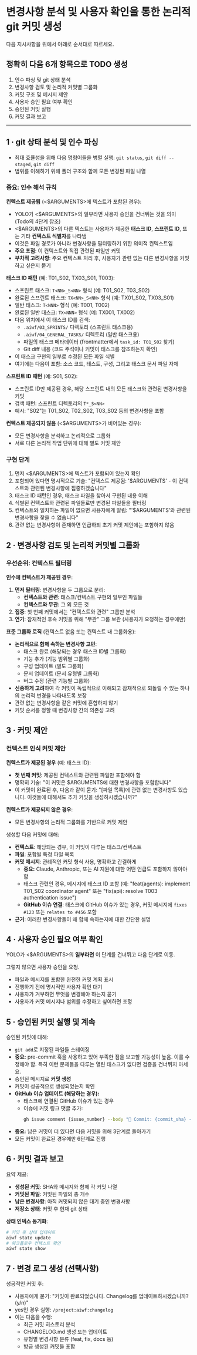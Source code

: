 # 변경사항 분석 및 사용자 확인을 통한 논리적 git 커밋 생성

다음 지시사항을 위에서 아래로 순서대로 따르세요.

## 정확히 다음 6개 항목으로 TODO 생성

1. 인수 파싱 및 git 상태 분석
2. 변경사항 검토 및 논리적 커밋별 그룹화
3. 커밋 구조 및 메시지 제안
4. 사용자 승인 필요 여부 확인
5. 승인된 커밋 실행
6. 커밋 결과 보고

---

## 1 · git 상태 분석 및 인수 파싱

- 최대 효율성을 위해 다음 명령어들을 병렬 실행: `git status`, `git diff --staged`, `git diff`
- 범위를 이해하기 위해 폴더 구조와 함께 모든 변경된 파일 나열

### 중요: 인수 해석 규칙

**컨텍스트 제공됨** (<$ARGUMENTS>에 텍스트가 포함된 경우):

- YOLO가 <$ARGUMENTS>의 일부라면 사용자 승인을 건너뛰는 것을 의미 (Todo의 4단계 참조)
- <$ARGUMENTS>의 다른 텍스트는 사용자가 제공한 **태스크 ID**, **스프린트 ID**, 또는 기타 **컨텍스트 식별자**를 나타냄
- 이것은 파일 경로가 아니라 변경사항을 필터링하기 위한 의미적 컨텍스트임
- **주요 초점**: 이 컨텍스트와 직접 관련된 파일만 커밋
- **부차적 고려사항**: 주요 컨텍스트 처리 후, 사용자가 관련 없는 다른 변경사항을 커밋하고 싶은지 묻기

**태스크 ID 패턴** (예: T01_S02, TX03_S01, T003):

- 스프린트 태스크: `T<NN>_S<NN>` 형식 (예: T01_S02, T03_S02)
- 완료된 스프린트 태스크: `TX<NN>_S<NN>` 형식 (예: TX01_S02, TX03_S01)
- 일반 태스크: `T<NNN>` 형식 (예: T001, T002)
- 완료된 일반 태스크: `TX<NNN>` 형식 (예: TX001, TX002)
- 다음 위치에서 이 태스크 ID를 검색:
  - `.aiwf/03_SPRINTS/` 디렉토리 (스프린트 태스크용)
  - `.aiwf/04_GENERAL_TASKS/` 디렉토리 (일반 태스크용)
  - 파일의 태스크 메타데이터 (frontmatter에서 `task_id: T01_S02` 찾기)
  - Git diff 내용 (코드 주석이나 커밋이 태스크를 참조하는지 확인)
- 이 태스크 구현의 일부로 수정된 모든 파일 식별
- 여기에는 다음이 포함: 소스 코드, 테스트, 구성, 그리고 태스크 문서 파일 자체

**스프린트 ID 패턴** (예: S01, S02):

- 스프린트 ID만 제공된 경우, 해당 스프린트 내의 모든 태스크와 관련된 변경사항을 커밋
- 검색 패턴: 스프린트 디렉토리의 `T*_S<NN>`
- 예시: "S02"는 T01_S02, T02_S02, T03_S02 등의 변경사항을 포함

**컨텍스트 제공되지 않음** (<$ARGUMENTS>가 비어있는 경우):

- 모든 변경사항을 분석하고 논리적으로 그룹화
- 서로 다른 논리적 작업 단위에 대해 별도 커밋 제안

### 구현 단계

1. 먼저 <$ARGUMENTS>에 텍스트가 포함되어 있는지 확인
2. 포함되어 있다면 명시적으로 기술: "컨텍스트 제공됨: '$ARGUMENTS' - 이 컨텍스트와 관련된 변경사항에 집중하겠습니다"
3. 태스크 ID 패턴인 경우, 태스크 파일을 찾아서 구현된 내용 이해
4. 식별된 컨텍스트와 관련된 파일들로만 변경된 파일들을 필터링
5. 컨텍스트와 일치하는 파일이 없으면 사용자에게 알림: "'$ARGUMENTS'와 관련된 변경사항을 찾을 수 없습니다"
6. 관련 없는 변경사항이 존재하면 언급하되 초기 커밋 제안에는 포함하지 않음

## 2 · 변경사항 검토 및 논리적 커밋별 그룹화

### 우선순위: 컨텍스트 필터링

**인수에 컨텍스트가 제공된 경우**:

1. **먼저 필터링**: 변경사항을 두 그룹으로 분리:
   - **컨텍스트와 관련**: 태스크/컨텍스트 구현의 일부인 파일들
   - **컨텍스트와 무관**: 그 외 모든 것
2. **집중**: 첫 번째 커밋에서는 "컨텍스트와 관련" 그룹만 분석
3. **연기**: 잠재적인 후속 커밋을 위해 "무관" 그룹 보관 (사용자가 요청하는 경우에만)

**표준 그룹화 로직** (컨텍스트 없음 또는 컨텍스트 내 그룹화용):

- **논리적으로 함께 속하는 변경사항 고민**:
  - 태스크 완료 (해당되는 경우 태스크 ID별 그룹화)
  - 기능 추가 (기능 범위별 그룹화)
  - 구성 업데이트 (별도 그룹화)
  - 문서 업데이트 (문서 유형별 그룹화)
  - 버그 수정 (관련 기능별 그룹화)
- **신중하게 고려**하여 각 커밋이 독립적으로 이해되고 잠재적으로 되돌릴 수 있는 하나의 논리적 변경을 나타내도록 보장
- 관련 없는 변경사항을 같은 커밋에 혼합하지 않기
- 커밋 순서를 정할 때 변경사항 간의 의존성 고려

## 3 · 커밋 제안

### 컨텍스트 인식 커밋 제안

**컨텍스트가 제공된 경우** (예: 태스크 ID):

- **첫 번째 커밋**: 제공된 컨텍스트와 관련된 파일만 포함해야 함
- 명확히 기술: "이 커밋은 $ARGUMENTS에 대한 변경사항을 포함합니다"
- 이 커밋이 완료된 후, 다음과 같이 묻기: "[파일 목록]에 관련 없는 변경사항도 있습니다. 이것들에 대해서도 추가 커밋을 생성하시겠습니까?"

**컨텍스트가 제공되지 않은 경우**:

- 모든 변경사항의 논리적 그룹화를 기반으로 커밋 제안

생성할 다음 커밋에 대해:

- **컨텍스트**: 해당되는 경우, 이 커밋이 다루는 태스크/컨텍스트
- **파일**: 포함될 특정 파일 목록
- **커밋 메시지**: 관례적인 커밋 형식 사용, 명확하고 간결하게
  - **중요:** Claude, Anthropic, 또는 AI 지원에 대한 어떤 언급도 포함하지 않아야 함
  - 태스크 관련인 경우, 메시지에 태스크 ID 포함 (예: "feat(agents): implement T01_S02 coordinator agent" 또는 "fix(api): resolve T003 authentication issue")
  - **GitHub 이슈 연결**: 태스크에 GitHub 이슈가 있는 경우, 커밋 메시지에 `fixes #123` 또는 `relates to #456` 포함
- **근거**: 이러한 변경사항들이 왜 함께 속하는지에 대한 간단한 설명

## 4 · 사용자 승인 필요 여부 확인

YOLO가 <$ARGUMENTS>의 **일부라면** 이 단계를 건너뛰고 다음 단계로 이동.

그렇지 않으면 사용자 승인을 요청.

- 파일과 메시지를 포함한 완전한 커밋 계획 표시
- 진행하기 전에 명시적인 사용자 확인 대기
- 사용자가 거부하면 무엇을 변경해야 하는지 묻기
- 사용자가 커밋 메시지나 범위를 수정하고 싶어하면 조정

## 5 · 승인된 커밋 실행 및 계속

승인된 커밋에 대해:

- `git add`로 지정된 파일들 스테이징
- **중요:** pre-commit 훅을 사용하고 있어 부족한 점을 보고할 가능성이 높음. 이를 수정해야 함. 특히 이런 문제들을 다루는 열린 태스크가 없다면 검증을 건너뛰지 마세요.
- 승인된 메시지로 **커밋 생성**
- 커밋이 성공적으로 생성되었는지 확인
- **GitHub 이슈 업데이트 (해당하는 경우):**
  - 태스크에 연결된 GitHub 이슈가 있는 경우
  - 이슈에 커밋 링크 댓글 추가:
    ```bash
    gh issue comment {issue_number} --body "🔗 Commit: {commit_sha} - {commit_message}"
    ```
- **중요:** 남은 커밋이 더 있다면 다음 커밋을 위해 3단계로 돌아가기
- 모든 커밋이 완료된 경우에만 6단계로 진행

## 6 · 커밋 결과 보고

요약 제공:

- **생성된 커밋**: SHA와 메시지와 함께 각 커밋 나열
- **커밋된 파일**: 커밋된 파일의 총 개수
- **남은 변경사항**: 아직 커밋되지 않은 대기 중인 변경사항
- **저장소 상태**: 커밋 후 현재 git 상태

**상태 인덱스 동기화**:
```bash
# 커밋 후 상태 업데이트
aiwf state update
# 워크플로우 컨텍스트 확인
aiwf state show
```

## 7 · 변경 로그 생성 (선택사항)

성공적인 커밋 후:

- 사용자에게 묻기: "커밋이 완료되었습니다. Changelog를 업데이트하시겠습니까? (y/n)"
- yes인 경우 실행: `/project:aiwf:changelog`
- 이는 다음을 수행:
  - 최근 커밋 히스토리 분석
  - CHANGELOG.md 생성 또는 업데이트
  - 유형별 변경사항 분류 (feat, fix, docs 등)
  - 방금 생성된 커밋들 포함
